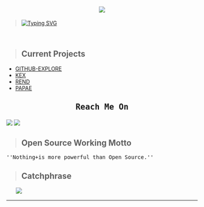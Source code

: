<h1 align="center"><img src="https://readme-typing-svg.herokuapp.com?color=%23F70000&size=45&width=600&height=100&lines=Hello!"></h1>

>[![Typing SVG](https://readme-typing-svg.herokuapp.com?color=%23F79619&lines=Hi!+It's+R+Sadhukhan)](https://git.io/typing-svg)


<br>

> ## Current Projects
+ [GITHUB-EXPLORE](https://github.com/SudipC3/github-explore)
+ [KEX](https://github.com/SadhukhanR/kex)
+ [REND](https://github.com/SadhukhanR/rend)
+ [PAPAE](https://github.com/SadhukhanR/papae)
<h2 align="center"><pre>Reach Me On</pre></h2>
<a href="https://twitter.com"><img src="https://readme-typing-svg.herokuapp.com?color=%233186F7&size=30&width=600&height=100&lines=twitter++%E2%86%90+Click"></a> <a href="mailto:rohit02sadhukhan@pm.me?subject=Hi! R Sadhukhan"><img src="https://readme-typing-svg.herokuapp.com?color=%239352F7&size=30&width=600&height=100&lines=Protonmail"></a>
<br>

> ## Open Source Working Motto
<pre>
''Nothing+is more powerful than Open Source.''
</pre>

> ## Catchphrase
<pre>
   <img src="https://readme-typing-svg.herokuapp.com?color=%230EE0F7&size=30&width=600&height=100&lines=Prodigal+Son">
</pre>
----------------------------------------

